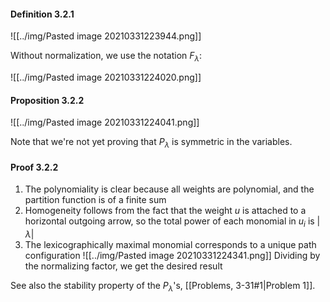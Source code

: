 #### Definition 3.2.1

![[../img/Pasted image 20210331223944.png]]

Without normalization, we use the notation $F_\lambda$:

![[../img/Pasted image 20210331224020.png]]

#### Proposition 3.2.2

![[../img/Pasted image 20210331224041.png]]

Note that we're not yet proving that $P_\lambda$ is symmetric in the variables. 

#### Proof 3.2.2

1. The polynomiality is clear because all weights are polynomial, and the partition function is of a finite sum
2. Homogeneity follows from the fact that the weight $u$ is attached to a horizontal outgoing arrow, so the total power of each monomial in $u_i$ is $|\lambda|$
3. The lexicographically maximal monomial corresponds to a unique path configuration
	![[../img/Pasted image 20210331224341.png]]
	Dividing by the normalizing factor, we get the desired result
	
	
See also the stability property of the $P_\lambda$'s, [[Problems, 3-31#1|Problem 1]].

